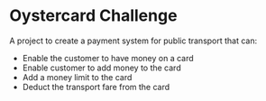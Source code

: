 Oystercard Challenge
=================

A project to create a payment system for public transport that can: 

* Enable the customer to have money on a card
* Enable customer to add money to the card
* Add a money limit to the card
* Deduct the transport fare from the card